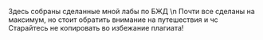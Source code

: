 Здесь собраны сделанные мной лабы по БЖД \n
Почти все сделаны на максимум, но стоит обратить внимание на путешествия и чс
Старайтесь не копировать во избежание плагиата!
